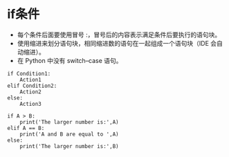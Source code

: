 # if条件

* 每个条件后面要使用冒号 :，冒号后的内容表示满足条件后要执行的语句块。
* 使用缩进来划分语句块，相同缩进数的语句在一起组成一个语句块（IDE 会自动缩进）。
* 在 Python 中没有 switch–case 语句。

```
if Condition1:
    Action1 
elif Condition2:
    Action2
else:
    Action3 
```

```
if A > B:
    print('The larger number is:',A) 
elif A == B:
    print('A and B are equal to ',A)  
else:
    print('The larger number is:',B) 
```






